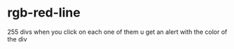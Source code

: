 # rgb-red-line
255 divs when you click on each one of them u get an alert with the color of the div
